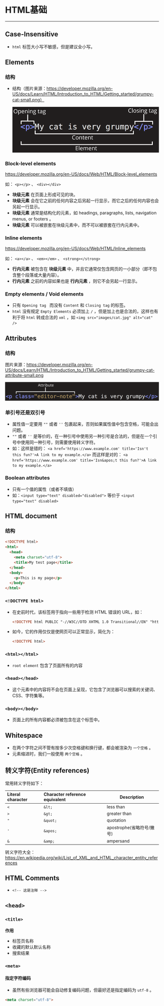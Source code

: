 # HTML基础

---

## Case-Insensitive

- `html` 标签大小写不敏感，但是建议全小写。

## Elements

### 结构

- 结构（图片来源：https://developer.mozilla.org/en-US/docs/Learn/HTML/Introduction_to_HTML/Getting_started/grumpy-cat-small.png）

  ![grumpy-cat-small](HTML基础/grumpy-cat-small.png)



### Block-level elements

https://developer.mozilla.org/en-US/docs/Web/HTML/Block-level_elements

如： `<p></p>` 、 `<div></div>`

- **块级元素** 在页面上形成可见的块。
- **块级元素** 会在它之前的任何内容之后另起一行显示，而它之后的任何内容也会另起一行显示。
- **块级元素** 通常是结构化的元素，如 headings, paragraphs, lists, navigation menus, or footers 。
- **块级元素** 可以被嵌套在块级元素中，而不可以被嵌套在行内元素中。

### Inline elements

https://developer.mozilla.org/en-US/docs/Web/HTML/Inline_elements

如： `<a></a>` 、 `<em></em>` 、 `<strong></strong>`

- **行内元素** 被包含在 **块级元素** 中，并且它通常仅包含网页的一小部分（即不包含整个段落或大量内容）。
- **行内元素** 之前的内容如果也是 **行内元素** ，则它不会另起一行显示。

### Empty elements / Void elements

- 只有 `Opening tag ` 而没有 `Content` 和 `Closing tag` 的标签。
- `html` 没有规定 `Empty Elements` 必须加上 `/` ，但是加上也是合法的，这样也有利于将 `html` 转成合法的 `xml` ，如 `<img src="images/cat.jpg" alt="cat" />`

## Attributes

### 结构

图片来源：https://developer.mozilla.org/en-US/docs/Learn/HTML/Introduction_to_HTML/Getting_started/grumpy-cat-attribute-small.png

![grumpy-cat-attribute-small](HTML基础/grumpy-cat-attribute-small.png)

### 单引号还是双引号

- 属性值一定要用 `""` 或者 `''` 包裹起来，否则如果属性值中包含空格，可能会出问题。
- `""` 或者 `''` 是等价的，在一种引号中使用另一种引号是合法的，但是在一个引号中使用同一种引号，则需要使用转义字符。
- 如：这样是错的： `<a href='https://www.example.com' title='Isn't this fun?'>A link to my example.</a>` 而这样是对的： `<a href='https://www.example.com' title='Isn&apos;t this fun?'>A link to my example.</a>`

### Boolean attributes

- 只有一个值的属性（或者不填值）
- 如：`<input type="text" disabled="disabled">` 等价于 `<input type="text" disabled>`

## HTML document

### 结构

```html
<!DOCTYPE html>
<html>
  <head>
    <meta charset="utf-8">
    <title>My test page</title>
  </head>
  <body>
    <p>This is my page</p>
  </body>
</html>
```

### `<!DOCTYPE html>`

- 在史前时代，该标签用于指向一些用于检测 HTML 错误的 URL，如：

  ```html
  <!DOCTYPE html PUBLIC "-//W3C//DTD XHTML 1.0 Transitional//EN" "http://www.w3.org/TR/xhtml1/DTD/xhtml1-transitional.dtd">
  ```

- 如今，它的作用仅仅是使网页可以正常显示，简化为：

  ```html
  <!DOCTYPE html>
  ```

### `<html></html>`

- `root element` 包含了页面所有的内容

### `<head></head>`

- 这个元素中的内容将不会在页面上呈现，它包含了浏览器可以搜索的关键词、CSS、字符集等。

### `<body></body>`

- 页面上的所有内容都必须被包含在这个标签中。

## Whitespace

- 在两个字符之间不管有按多少次空格键和换行键，都会被渲染为 `一个空格` 。
- 元素缩进时，我们一般使用 `两个空格` 。

## 转义字符(Entity references)

常用转义字符如下：

| Literal character | Character reference equivalent | Description               |
| :---------------- | :----------------------------- | ------------------------- |
| `<`               | `&lt;`                         | less than                 |
| `>`               | `&gt;`                         | greater than              |
| `"`               | `&quot;`                       | quotation                 |
| `'`               | `&apos;`                       | apostrophe(省略符号/撇号) |
| `&`               | `&amp;`                        | ampersand                 |

转义字符大全：https://en.wikipedia.org/wiki/List_of_XML_and_HTML_character_entity_references

## HTML Comments

- `<!-- 这是注释 -->` 

## `<head>`

### `<title>`

**作用**

- 标签页名称
- 收藏的默认默认名称
- 搜索结果

### `<meta>`

#### 指定字符编码

- 虽然有些浏览器可能会自动修复编码问题，但最好还是指定编码为 `utf-8` 。

```html
<meta charset="utf-8">
```



